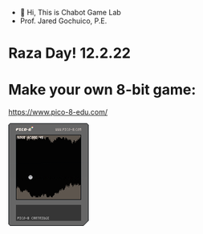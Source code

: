 - 👋 Hi, This is Chabot Game Lab
- Prof. Jared Gochuico, P.E.


# Raza Day! 12.2.22
# Make your own 8-bit game:

https://www.pico-8-edu.com/

![alt text here](https://raw.githubusercontent.com/chabotgamelab/chabotgamelab/main/my_game.p8.png)




<!---
chabotgamelab/chabotgamelab is a ✨ special ✨ repository because its `README.md` (this file) appears on your GitHub profile.
You can click the Preview link to take a look at your changes.
--->

